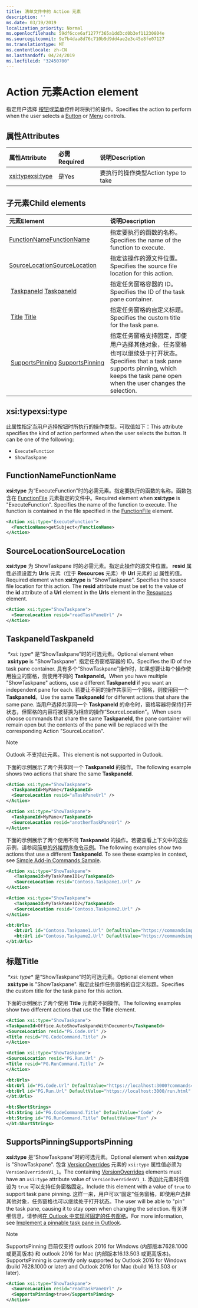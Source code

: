 ```yaml
---
title: 清单文件中的 Action 元素
description: ''
ms.date: 03/19/2019
localization_priority: Normal
ms.openlocfilehash: 59df6cce6af1277f365a1dd3cd0b3ef11230804e
ms.sourcegitcommit: 9e7b4daa8d76c710b9d9dd4ae2e3c45e8fe07127
ms.translationtype: MT
ms.contentlocale: zh-CN
ms.lasthandoff: 04/24/2019
ms.locfileid: "32450700"
---
```

# <a name="action-element"></a><span data-ttu-id="8154b-102">Action 元素</span><span class="sxs-lookup"><span data-stu-id="8154b-102">Action element</span></span>

<span data-ttu-id="8154b-103">指定用户选择 [按钮](control.md#button-control)或[菜单](control.md#menu-dropdown-button-controls)控件时将执行的操作。</span><span class="sxs-lookup"><span data-stu-id="8154b-103">Specifies the action to perform when the user selects a  [Button](control.md#button-control) or [Menu](control.md#menu-dropdown-button-controls) controls.</span></span>

## <a name="attributes"></a><span data-ttu-id="8154b-104">属性</span><span class="sxs-lookup"><span data-stu-id="8154b-104">Attributes</span></span>

|  <span data-ttu-id="8154b-105">属性</span><span class="sxs-lookup"><span data-stu-id="8154b-105">Attribute</span></span>  |  <span data-ttu-id="8154b-106">必需</span><span class="sxs-lookup"><span data-stu-id="8154b-106">Required</span></span>  |  <span data-ttu-id="8154b-107">说明</span><span class="sxs-lookup"><span data-stu-id="8154b-107">Description</span></span>  |
|:-----|:-----|:-----|
|  [<span data-ttu-id="8154b-108">xsi:type</span><span class="sxs-lookup"><span data-stu-id="8154b-108">xsi:type</span></span>](#xsitype)  |  <span data-ttu-id="8154b-109">是</span><span class="sxs-lookup"><span data-stu-id="8154b-109">Yes</span></span>  | <span data-ttu-id="8154b-110">要执行的操作类型</span><span class="sxs-lookup"><span data-stu-id="8154b-110">Action type to take</span></span>|

## <a name="child-elements"></a><span data-ttu-id="8154b-111">子元素</span><span class="sxs-lookup"><span data-stu-id="8154b-111">Child elements</span></span>

|  <span data-ttu-id="8154b-112">元素</span><span class="sxs-lookup"><span data-stu-id="8154b-112">Element</span></span> |  <span data-ttu-id="8154b-113">说明</span><span class="sxs-lookup"><span data-stu-id="8154b-113">Description</span></span>  |
|:-----|:-----|
|  [<span data-ttu-id="8154b-114">FunctionName</span><span class="sxs-lookup"><span data-stu-id="8154b-114">FunctionName</span></span>](#functionname) |    <span data-ttu-id="8154b-115">指定要执行的函数的名称。</span><span class="sxs-lookup"><span data-stu-id="8154b-115">Specifies the name of the function to execute.</span></span> |
|  [<span data-ttu-id="8154b-116">SourceLocation</span><span class="sxs-lookup"><span data-stu-id="8154b-116">SourceLocation</span></span>](#sourcelocation) |    <span data-ttu-id="8154b-117">指定该操作的源文件位置。</span><span class="sxs-lookup"><span data-stu-id="8154b-117">Specifies the source file location for this action.</span></span> |
| <span data-ttu-id="8154b-118"> [TaskpaneId](#taskpaneid)</span><span class="sxs-lookup"><span data-stu-id="8154b-118"> [TaskpaneId](#taskpaneid)</span></span> | <span data-ttu-id="8154b-119">指定任务窗格容器的 ID。</span><span class="sxs-lookup"><span data-stu-id="8154b-119">Specifies the ID of the task pane container.</span></span>|
| <span data-ttu-id="8154b-120"> [Title](#title)</span><span class="sxs-lookup"><span data-stu-id="8154b-120"> [Title](#title)</span></span> | <span data-ttu-id="8154b-121">指定任务窗格的自定义标题。</span><span class="sxs-lookup"><span data-stu-id="8154b-121">Specifies the custom title for the task pane.</span></span>|
| <span data-ttu-id="8154b-122"> [SupportsPinning](#supportspinning)</span><span class="sxs-lookup"><span data-stu-id="8154b-122"> [SupportsPinning](#supportspinning)</span></span> | <span data-ttu-id="8154b-123">指定任务窗格支持固定，即使用户选择其他对象，任务窗格也可以继续处于打开状态。</span><span class="sxs-lookup"><span data-stu-id="8154b-123">Specifies that a task pane supports pinning, which keeps the task pane open when the user changes the selection.</span></span>|
  

## <a name="xsitype"></a><span data-ttu-id="8154b-124">xsi:type</span><span class="sxs-lookup"><span data-stu-id="8154b-124">xsi:type</span></span>

<span data-ttu-id="8154b-p101">此属性指定当用户选择按钮时所执行的操作类型。可取值如下：</span><span class="sxs-lookup"><span data-stu-id="8154b-p101">This attribute specifies the kind of action performed when the user selects the button. It can be one of the following:</span></span>

- `ExecuteFunction`
- `ShowTaskpane`

## <a name="functionname"></a><span data-ttu-id="8154b-127">FunctionName</span><span class="sxs-lookup"><span data-stu-id="8154b-127">FunctionName</span></span>

<span data-ttu-id="8154b-p102">**xsi:type** 为“ExecuteFunction”时的必需元素。指定要执行的函数的名称。函数包含在 [FunctionFile](functionfile.md) 元素指定的文件中。</span><span class="sxs-lookup"><span data-stu-id="8154b-p102">Required element when **xsi:type** is "ExecuteFunction". Specifies the name of the function to execute. The function is contained in the file specified in the [FunctionFile](functionfile.md) element.</span></span>

```xml
<Action xsi:type="ExecuteFunction">
  <FunctionName>getSubject</FunctionName>
</Action>
```

## <a name="sourcelocation"></a><span data-ttu-id="8154b-131">SourceLocation</span><span class="sxs-lookup"><span data-stu-id="8154b-131">SourceLocation</span></span>

<span data-ttu-id="8154b-p103">**xsi:type** 为 ShowTaskpane 时的必需元素。指定此操作的源文件位置。 **resid** 属性必须设置为 **Urls** 元素（位于 **Resources** 元素）中 **Url** 元素的 [id](resources.md) 属性的值。</span><span class="sxs-lookup"><span data-stu-id="8154b-p103">Required element when  **xsi:type** is "ShowTaskpane". Specifies the source file location for this action. The **resid** attribute must be set to the value of the **id** attribute of a **Url** element in the **Urls** element in the [Resources](resources.md) element.</span></span>

```xml
<Action xsi:type="ShowTaskpane">
  <SourceLocation resid="readTaskPaneUrl" />
</Action>
```  

## <a name="taskpaneid"></a><span data-ttu-id="8154b-135">TaskpaneId</span><span class="sxs-lookup"><span data-stu-id="8154b-135">TaskpaneId</span></span>

<span data-ttu-id="8154b-136"> *\*xsi: type** 是“ShowTaskpane”时的可选元素。</span><span class="sxs-lookup"><span data-stu-id="8154b-136">Optional element when  **xsi:type** is "ShowTaskpane".</span></span> <span data-ttu-id="8154b-137">指定任务窗格容器的 ID。</span><span class="sxs-lookup"><span data-stu-id="8154b-137">Specifies the ID of the task pane container.</span></span> <span data-ttu-id="8154b-138">具有多个“ShowTaskpane”操作时，如果想要让每个操作使用独立的窗格，则使用不同的 **TaskpaneId**。</span><span class="sxs-lookup"><span data-stu-id="8154b-138">When you have multiple "ShowTaskpane" actions, use a different **TaskpaneId** if you want an independent pane for each.</span></span> <span data-ttu-id="8154b-139">若要让不同的操作共享同一个窗格，则使用同一个 **TaskpaneId**。</span><span class="sxs-lookup"><span data-stu-id="8154b-139">Use the same **TaskpaneId** for  different actions that share the same pane.</span></span> <span data-ttu-id="8154b-140">当用户选择共享同一个 **TaskpaneId** 的命令时，窗格容器将保持打开状态，但窗格的内容将被替换为相应的操作“SourceLocation”。</span><span class="sxs-lookup"><span data-stu-id="8154b-140">When users choose commands that share the same **TaskpaneId**, the pane container will remain open but the contents of the pane will be replaced with the corresponding Action "SourceLocation".</span></span>

> [!NOTE]
> <span data-ttu-id="8154b-141">Outlook 不支持此元素。</span><span class="sxs-lookup"><span data-stu-id="8154b-141">This element is not supported in Outlook.</span></span>

<span data-ttu-id="8154b-142">下面的示例展示了两个共享同一个 **TaskpaneId** 的操作。</span><span class="sxs-lookup"><span data-stu-id="8154b-142">The following example shows two actions that share the same **TaskpaneId**.</span></span>

```xml
<Action xsi:type="ShowTaskpane">
  <TaskpaneId>MyPane</TaskpaneId>
  <SourceLocation resid="aTaskPaneUrl" />
</Action>

<Action xsi:type="ShowTaskpane">
  <TaskpaneId>MyPane</TaskpaneId>
  <SourceLocation resid="anotherTaskPaneUrl" />
</Action>
```  

<span data-ttu-id="8154b-p105">下面的示例展示了两个使用不同 **TaskpaneId** 的操作。若要查看上下文中的这些示例，请参阅[简单的外接程序命令示例](https://github.com/OfficeDev/Office-Add-in-Commands-Samples/blob/master/Simple/Manifest/SimpleAddin.xml)。</span><span class="sxs-lookup"><span data-stu-id="8154b-p105">The following examples show two actions that use a different **TaskpaneId**. To see these examples in context, see [Simple Add-in Commands Sample](https://github.com/OfficeDev/Office-Add-in-Commands-Samples/blob/master/Simple/Manifest/SimpleAddin.xml).</span></span>

```xml
<Action xsi:type="ShowTaskpane">
   <TaskpaneId>MyTaskPaneID1</TaskpaneId>
   <SourceLocation resid="Contoso.Taskpane1.Url" />
</Action>

<Action xsi:type="ShowTaskpane">
   <TaskpaneId>MyTaskPaneID2</TaskpaneId>
   <SourceLocation resid="Contoso.Taskpane2.Url" />
</Action>
```  

```xml
<bt:Urls>
   <bt:Url id="Contoso.Taskpane1.Url" DefaultValue="https://commandsimple.azurewebsites.net/Taskpane.html" />
   <bt:Url id="Contoso.Taskpane2.Url" DefaultValue="https://commandsimple.azurewebsites.net/Taskpane2.html" />
</bt:Urls>
```  

## <a name="title"></a><span data-ttu-id="8154b-145">标题</span><span class="sxs-lookup"><span data-stu-id="8154b-145">Title</span></span>

<span data-ttu-id="8154b-146"> *\*xsi: type** 是“ShowTaskpane”时的可选元素。</span><span class="sxs-lookup"><span data-stu-id="8154b-146">Optional element when  **xsi:type** is "ShowTaskpane".</span></span> <span data-ttu-id="8154b-147">指定此操作任务窗格的自定义标题。</span><span class="sxs-lookup"><span data-stu-id="8154b-147">Specifies the custom title for the task pane for this action.</span></span>

<span data-ttu-id="8154b-148">下面的示例展示了两个使用 **Title** 元素的不同操作。</span><span class="sxs-lookup"><span data-stu-id="8154b-148">The following examples show two different actions that use the **Title** element.</span></span>

```xml
<Action xsi:type="ShowTaskpane">
<TaskpaneId>Office.AutoShowTaskpaneWithDocument</TaskpaneId>
<SourceLocation resid="PG.Code.Url" />
<Title resid="PG.CodeCommand.Title" />
</Action>
```

```xml
<Action xsi:type="ShowTaskpane">
<SourceLocation resid="PG.Run.Url" />
<Title resid="PG.RunCommand.Title" />
</Action>
```

```xml
<bt:Urls>
<bt:Url id="PG.Code.Url" DefaultValue="https://localhost:3000?commands=1" />
<bt:Url id="PG.Run.Url" DefaultValue="https://localhost:3000/run.html" />
</bt:Urls>
```

```xml
<bt:ShortStrings>
<bt:String id="PG.CodeCommand.Title" DefaultValue="Code" />
<bt:String id="PG.RunCommand.Title" DefaultValue="Run" />
</bt:ShortStrings>
```

## <a name="supportspinning"></a><span data-ttu-id="8154b-149">SupportsPinning</span><span class="sxs-lookup"><span data-stu-id="8154b-149">SupportsPinning</span></span>

<span data-ttu-id="8154b-150">**xsi:type** 是“ShowTaskpane”时的可选元素。</span><span class="sxs-lookup"><span data-stu-id="8154b-150">Optional element when **xsi:type** is "ShowTaskpane".</span></span> <span data-ttu-id="8154b-151">包含 [VersionOverrides](versionoverrides.md) 元素的 `xsi:type` 属性值必须为 `VersionOverridesV1_1`。</span><span class="sxs-lookup"><span data-stu-id="8154b-151">The containing [VersionOverrides](versionoverrides.md) elements must have an `xsi:type` attribute value of `VersionOverridesV1_1`.</span></span> <span data-ttu-id="8154b-152">添加此元素时将值设为 `true` 可以支持任务窗格固定。</span><span class="sxs-lookup"><span data-stu-id="8154b-152">Include this element with a value of `true` to support task pane pinning.</span></span> <span data-ttu-id="8154b-153">这样一来，用户可以“固定”任务窗格，即使用户选择其他对象，任务窗格也可以继续处于打开状态。</span><span class="sxs-lookup"><span data-stu-id="8154b-153">The user will be able to "pin" the task pane, causing it to stay open when changing the selection.</span></span> <span data-ttu-id="8154b-154">有关详细信息，请参阅[在 Outlook 中实现可固定的任务窗格](/outlook/add-ins/pinnable-taskpane)。</span><span class="sxs-lookup"><span data-stu-id="8154b-154">For more information, see [Implement a pinnable task pane in Outlook](/outlook/add-ins/pinnable-taskpane).</span></span>

> [!NOTE]
> <span data-ttu-id="8154b-155">SupportsPinning 目前仅支持 outlook 2016 for Windows (内部版本7628.1000 或更高版本) 和 outlook 2016 for Mac (内部版本16.13.503 或更高版本)。</span><span class="sxs-lookup"><span data-stu-id="8154b-155">SupportsPinning is currently only supported by Outlook 2016 for Windows (build 7628.1000 or later) and Outlook 2016 for Mac (build 16.13.503 or later).</span></span>

```xml
<Action xsi:type="ShowTaskpane">
  <SourceLocation resid="readTaskPaneUrl" />
  <SupportsPinning>true</SupportsPinning>
</Action>
```
